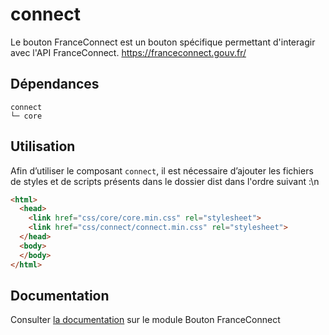 # connect

Le bouton FranceConnect est un bouton spécifique permettant d'interagir avec l'API FranceConnect.
https://franceconnect.gouv.fr/


## Dépendances
```shell
connect
└─ core
```

## Utilisation
Afin d’utiliser le composant `connect`, il est nécessaire d’ajouter les fichiers de styles et de scripts présents dans le dossier dist dans l'ordre suivant :\n
```html
<html>
  <head>
    <link href="css/core/core.min.css" rel="stylesheet">
    <link href="css/connect/connect.min.css" rel="stylesheet">
  </head>
  <body>
  </body>
</html>
```

## Documentation

Consulter [la documentation](https://www.systeme-de-design.gouv.fr/version-courante/fr/composants/bouton-franceconnect) sur le module Bouton FranceConnect
